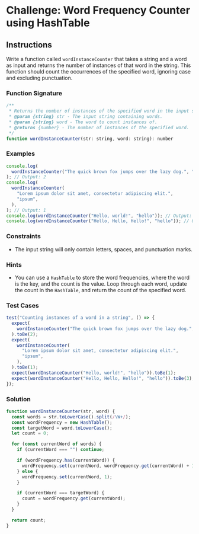 # Challenge: Word Frequency Counter using HashTable

## Instructions

Write a function called `wordInstanceCounter` that takes a string and a word as input and returns the number of instances of that word in the string. This function should count the occurrences of the specified word, ignoring case and excluding punctuation.

### Function Signature

```js
/**
 * Returns the number of instances of the specified word in the input string.
 * @param {string} str - The input string containing words.
 * @param {string} word - The word to count instances of.
 * @returns {number} - The number of instances of the specified word.
 */
function wordInstanceCounter(str: string, word: string): number
```

### Examples

```js
console.log(
  wordInstanceCounter("The quick brown fox jumps over the lazy dog.", "the"),
); // Output: 2
console.log(
  wordInstanceCounter(
    "Lorem ipsum dolor sit amet, consectetur adipiscing elit.",
    "ipsum",
  ),
); // Output: 1
console.log(wordInstanceCounter("Hello, world!", "hello")); // Output: 1
console.log(wordInstanceCounter("Hello, Hello, Hello!", "hello")); // Output: 3
```

### Constraints

- The input string will only contain letters, spaces, and punctuation marks.

### Hints

- You can use a `HashTable` to store the word frequencies, where the word is the key, and the count is the value. Loop through each word, update the count in the `HashTable`, and return the count of the specified word.

### Test Cases

```js
test("Counting instances of a word in a string", () => {
  expect(
    wordInstanceCounter("The quick brown fox jumps over the lazy dog.", "the"),
  ).toBe(2);
  expect(
    wordInstanceCounter(
      "Lorem ipsum dolor sit amet, consectetur adipiscing elit.",
      "ipsum",
    ),
  ).toBe(1);
  expect(wordInstanceCounter("Hello, world!", "hello")).toBe(1);
  expect(wordInstanceCounter("Hello, Hello, Hello!", "hello")).toBe(3);
});
```

### Solution

```js
function wordInstanceCounter(str, word) {
  const words = str.toLowerCase().split(/\W+/);
  const wordFrequency = new HashTable();
  const targetWord = word.toLowerCase();
  let count = 0;

  for (const currentWord of words) {
    if (currentWord === "") continue;

    if (wordFrequency.has(currentWord)) {
      wordFrequency.set(currentWord, wordFrequency.get(currentWord) + 1);
    } else {
      wordFrequency.set(currentWord, 1);
    }

    if (currentWord === targetWord) {
      count = wordFrequency.get(currentWord);
    }
  }

  return count;
}
```
